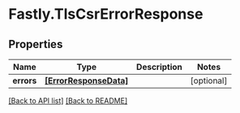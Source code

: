# Fastly.TlsCsrErrorResponse

## Properties

Name | Type | Description | Notes
------------ | ------------- | ------------- | -------------
**errors** | [**[ErrorResponseData]**](ErrorResponseData.md) |  | [optional] 


[[Back to API list]](../../README.md#endpoints) [[Back to README]](../../README.md)
